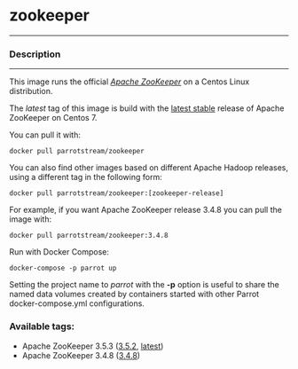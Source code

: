 # **zookeeper**
___

### Description
___

This image runs the official [*Apache ZooKeeper*](https://zookeeper.apache.org/) on a Centos Linux distribution.

The *latest* tag of this image is build with the [latest stable](https://zookeeper.apache.org/releases.html) release of Apache ZooKeeper on Centos 7.

You can pull it with:

    docker pull parrotstream/zookeeper


You can also find other images based on different Apache Hadoop releases, using a different tag in the following form:

    docker pull parrotstream/zookeeper:[zookeeper-release]


For example, if you want Apache ZooKeeper release 3.4.8 you can pull the image with:

    docker pull parrotstream/zookeeper:3.4.8


Run with Docker Compose:

    docker-compose -p parrot up

Setting the project name to *parrot* with the **-p** option is useful to share the named data volumes created by containers started with other Parrot docker-compose.yml configurations.

### Available tags:

- Apache ZooKeeper 3.5.3 ([3.5.2](https://github.com/parrot-stream/docker-zookeeper/blob/3.5.3/Dockerfile), [latest](https://github.com/parrot-stream/docker-zookeeper/blob/latest/Dockerfile))
- Apache ZooKeeper 3.4.8 ([3.4.8](https://github.com/parrot-stream/docker-zookeeper/blob/3.4.8/Dockerfile))
